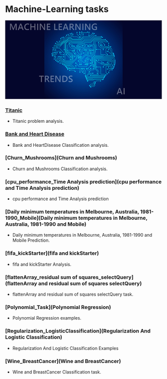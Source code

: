 # Machine-Learning tasks
![machine-learning](res/ML.png)

### [Titanic](titanic)
* Titanic problem analysis.

### [Bank and Heart Disease](Bank_HeartDisease)
* Bank and HeartDisease Classification analysis.

### [Churn_Mushrooms](Churn and Mushrooms)
* Churn and Mushrooms Classification analysis.

### [cpu_performance_Time Analysis prediction](cpu performance and Time Analysis prediction)
* cpu performance and Time Analysis prediction

### [Daily minimum temperatures in Melbourne, Australia, 1981-1990_Mobile](Daily minimum temperatures in Melbourne, Australia, 1981-1990 and Mobile)
* Daily minimum temperatures in Melbourne, Australia, 1981-1990 and Mobile Prediction.

### [fifa_kickStarter](fifa and kickStarter)
* fifa and kickStarter Analysis.

### [flattenArray_residual sum of squares_selectQuery](flattenArray and residual sum of squares selectQuery)
* flattenArray and residual sum of squares selectQuery task.

### [Polynomial_Task](Polynomial Regression)
* Polynomial Regression examples.

### [Regularization_LogisticClassification](Regularization And Logistic Classification)
* Regularization And Logistic Classification Examples

### [Wine_BreastCancer](Wine and BreastCancer)
* Wine and BreastCancer Classification task.

